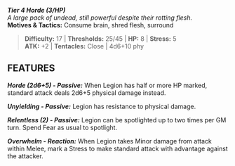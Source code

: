 ***Tier 4 Horde (3/HP)***  
*A large pack of undead, still powerful despite their rotting flesh.*  
**Motives & Tactics:** Consume brain, shred flesh, surround

> **Difficulty:** 17 | **Thresholds:** 25/45 | **HP:** 8 | **Stress:** 5  
> **ATK:** +2 | **Tentacles:** Close | 4d6+10 phy  

## FEATURES

***Horde (2d6+5) - Passive:*** When Legion has half or more HP marked, standard attack deals 2d6+5 physical damage instead.

***Unyielding - Passive:*** Legion has resistance to physical damage.

***Relentless (2) - Passive:*** Legion can be spotlighted up to two times per GM turn. Spend Fear as usual to spotlight.

***Overwhelm - Reaction:*** When Legion takes Minor damage from attack within Melee, mark a Stress to make standard attack with advantage against the attacker.
